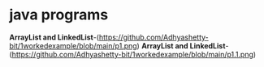 # java programs

**ArrayList and LinkedList**-(https://github.com/Adhyashetty-bit/1workedexample/blob/main/p1.png)
**ArrayList and LinkedList**-(https://github.com/Adhyashetty-bit/1workedexample/blob/main/p1.1.png)
